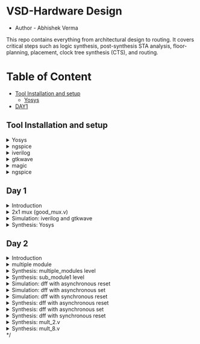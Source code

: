 
# VSD-Hardware Design 
- Author - Abhishek Verma



This repo contains everything from architectural design to routing. It covers critical steps such as logic synthesis, post-synthesis STA analysis, floor-planning, placement, clock tree synthesis (CTS), and routing.
# Table of Content
   - [Tool Installation and setup](#Tool-Installation-and-setup)
      - [Yosys](#Yoysys)
   - [DAY1](#DAY1)
        
## Tool Installation and setup
 <details>
<summary> Yosys </summary>

Instatllation of OpenSource RTL synthesis tool- Yosys
```bash
$ git clone https://github.com/YosysHQ/yosys.git
$ cd yosys-master 
$ sudo apt install make (If make is not installed please install it) 
$ sudo apt-get install build-essential clang bison flex \
    libreadline-dev gawk tcl-dev libffi-dev git \
    graphviz xdot pkg-config python3 libboost-system-dev \
    libboost-python-dev libboost-filesystem-dev zlib1g-dev
$ make 
$ sudo make install
```

![yosys](https://github.com/abhi09v/vsd-hdp/assets/120673607/bac5eb3b-3991-4261-9352-56c7bb536d32)

 Installed and built OpenSTA (including the needed packages) using the following commands:

 ```bash
sudo apt-get install cmake clang gcctcl swig bison flex
git clone https://github.com/The-OpenROAD-Project/OpenSTA.git
cd OpenSTA
mkdir build
cd build
cmake ..
make
```

![opensta](https://github.com/abhi09v/vsd-hdp/assets/120673607/09834f78-5b63-4424-a818-2e765d12c4c8)

</details>
 <details>
 <summary> ngspice </summary>


 Downloading the tarball from https://sourceforge.net/projects/ngspice/files/ to a local directory and unpacked it using the following commands:
 ```bash
tar -zxvf ngspice-37.tar.gz
cd ngspice-37
mkdir release
cd release
../configure  --with-x --with-readline=yes --disable-debug
make
sudo make install
 ```

</details>
 <details>
 <summary> iverilog </summary>


 Installed iverilog using the following command:
  ```bash
sudo apt-get install iverilog
 ```

![iverilog](https://github.com/abhi09v/vsd-hdp/assets/120673607/f4c09643-dd2b-4385-aa1f-e7a56e103582)


 </details>
 <details>
 <summary>gtkwave </summary>


Installed gtkwave using the following command:
  ```bash
sudo apt-get install gtkwave
 ```

![gtkwave](https://github.com/abhi09v/vsd-hdp/assets/120673607/1f7ebafd-77a5-443c-9a45-4d58bed7115d)

</details>
 <details>
 <summary>magic  </summary>


 Installed magic using the following commands:
  ```bash
sudo apt-get install m4
sudo apt-get install tcsh
sudo apt-get install csh
sudo apt-get install libx11-dev
sudo apt-get install tcl-dev tk-dev
sudo apt-get install libcairo2-dev
sudo apt-get install mesa-common-dev libglu1-mesa-dev
sudo apt-get install libncurses-dev
 ```

 ![magic](https://github.com/abhi09v/vsd-hdp/assets/120673607/efd26ac4-ad03-4f08-8c0c-ae0077ff6c0f)


</details>
 <details>
 <summary> ngspice </summary>

 Installed ngspice using the following commands:
  ```bash
sudo apt-get install ngspice
 ```
![ngspice](https://github.com/abhi09v/vsd-hdp/assets/120673607/79b75e3a-1b85-4f7b-acfe-e5ed6459e1ab)
</details>

## Day 1

<details>
 <summary> Introduction </summary>

Simulated and synthesized a 2x1 mux using iverilog and yosys respectively.

- iverilog generates from the RTL design and its testbench a value changing dump file (vcd)
- gtkwave is the tool used to plot the simulation results of the design. 
- Yosys is a tool which synthesizes RTL designs into a netlist. It is also used to test the synthesized netlist when we provide it with a testbench tp check its functionality.

</details>	
	
<details>
 <summary>  2x1 mux (good_mux.v) </summary>

The verilog codes of the 2x1 mux (good_mux.v) 

![Screenshot from 2023-06-24 17-18-32](https://github.com/abhi09v/vsd-hdp/assets/120673607/e547667c-3c10-445b-9529-5a52594b12ed)

 Its testbench (tb_good_mux.v)

![Screenshot from 2023-06-24 17-22-35](https://github.com/abhi09v/vsd-hdp/assets/120673607/988cd52a-1405-48f2-9ccd-8ee930577cfb)

</details>

 <details>
 <summary> Simulation: iverilog and gtkwave </summary>
 
 I used the following commands to simulate and view the plots of the RTL design:
	
 ```bash
 cd verilog_filles
 iverilog <name verilog: good_mux.v> <name testbench: tb_good_mux.v>
 ./a.out
 gtkwave tb_good_mux.vcd
 ```

![Screenshot from 2023-06-24 17-11-50](https://github.com/abhi09v/vsd-hdp/assets/120673607/44b8c239-4e3f-48e3-9ee5-47af0c9b0155)
	
 ![Screenshot from 2023-06-24 17-10-31](https://github.com/abhi09v/vsd-hdp/assets/120673607/ed271be4-5c13-4352-a70e-736e64a4412a)

 </details>

<details>
 <summary> Synthesis: Yosys </summary>
	
 In the directory of the verilog files, I used the following commands to synthesize and view the synthesized deisgn:
	
 ```bash
yosys> read_liberty -lib <path to lib file>
yosys> read_verilog <path to verilog file>
yosys> synth -top <top_module_name>
yosys> abc -liberty <path to lib file>
yosys> show
 ```
 ![Screenshot from 2023-06-24 18-34-45](https://github.com/abhi09v/vsd-hdp/assets/120673607/dcb0a0f6-bcd2-4780-979d-9824ae7b422b)

	
 I used the following commands to generate the netlist:
 ```bash
 yosys> write_verilog <file_name_netlist.v>
 yosys> write_verilog -noattr <file_name_netlist.v>
 ```
 

 ![Screenshot from 2023-06-24 18-54-38](https://github.com/abhi09v/vsd-hdp/assets/120673607/35d4b6a3-ae67-49f3-a9ff-835dd0e87526)
 
 </details>

 ## Day 2

<details>
 <summary> Introduction </summary>

I first synthesized a multiple module (made of two submodules) at the multiple module level (both in hierarchical and flattened forms) then at the submodule level. 

Synthesis at the submodule level is important for two reasons: 

1-) when we have multiple instances of same module (we synthesize once and replicate this netlist multiple times and stitch together the replicas to get the multiple module netlist, and 

2-) when we want to divide and conquer (in massive designs) so that the tool can generate a portion by portion of the overall netlist and then we can stitch together the netlist portions to get the multiple module netlist.
After that, I sumulated the different flop designs using iverilog and gtkwave, then synthesized the designs.
Finally, I synthesized 2 designs that were special; their synthesis used optimizations.

</details>	
	
<details>
 <summary> multiple module  </summary>

- multiple module (multiple_modules.v)
![Screenshot from 2023-06-25 11-57-41](https://github.com/abhi09v/vsd-hdp/assets/120673607/32071988-8c52-4f49-992d-9998f85e7e5b)

- the D-flipflop with asynchronous reset (dff_asyncres.v)
- the D-flipflop with asynchronous set (dff_async_set.v) 
- the D-flipflop with synchronous reset (dff_syncres.v)
- mult_2.v and 
- mult_8.v 

</details>
	
<details>
 <summary> Synthesis: multiple_modules level </summary>
		
```bash		
yosys> read_liberty -lib <path to sky130_fd_sc_hd__tt_025C_1v80.lib>
yosys> read_verilog <name of verilog file: multiple_modules.v>
yosys> synth -top <name: multiple_modules>
yosys> abc -liberty <path to sky130_fd_sc_hd__tt_025C_1v80.lib>
yosys> show <name: multiple_modules>
yosys> write_verilog -noattr <name: multiple_modules_hier.v>
```
Below is the screenshot of the generated hierarchical design:
![Screenshot from 2023-06-25 12-02-52](https://github.com/abhi09v/vsd-hdp/assets/120673607/c553e389-b9e8-46e3-b9ca-ba075dc29c43)		

	
Below is the screenshot of the generated hierarchical netlist:
		
![Screenshot from 2023-06-25 12-06-55](https://github.com/abhi09v/vsd-hdp/assets/120673607/79b87fe9-281e-4695-8265-d7e5ab7b8163)

I used the following additional commands to synthesize and view the design of the flattened multiple module:
		
```bash
yosys> flatten
yosys> write_verilog -noattr <name: multiple_modules_flat.v>
```
	
Below is the screenshot of the generated flattened design:
		
![Screenshot from 2023-06-25 13-17-45](https://github.com/abhi09v/vsd-hdp/assets/120673607/e5aa3469-5a6d-4776-a6ad-689ad784aa61)

Below is the screenshot of the generated flattened netlist:
		
![Screenshot from 2023-06-25 12-19-15](https://github.com/abhi09v/vsd-hdp/assets/120673607/c8b5d3d2-d232-46f0-8636-affd43c07adc)

![Screenshot from 2023-06-26 10-00-21](https://github.com/abhi09v/vsd-hdp/assets/120673607/f1484766-346b-40d4-9381-01786f101f21)

Below is the screenshot of Netlist:

![Screenshot from 2023-06-25 12-00-04](https://github.com/abhi09v/vsd-hdp/assets/120673607/4192f723-b1ad-48ff-a77c-c40b808786e5)
</details>
<details>
 <summary> Synthesis: sub_module1 level </summary>
		
I used the following commands to view the synthesized design of the submodule:
		
```bash		
yosys> read_liberty -lib <path to sky130_fd_sc_hd__tt_025C_1v80.lib>
yosys> read_verilog <name of verilog file: multiple_modules.v>
yosys> synth -top <name: sub_module1>
yosys> abc -liberty <path to sky130_fd_sc_hd__tt_025C_1v80.lib>
yosys> show <name: sub_module1>
```
	
Below is the screenshot of the generated design:
		
![Screenshot from 2023-06-26 10-50-40](https://github.com/abhi09v/vsd-hdp/assets/120673607/ab251297-f464-4756-a521-864b2d7f5ae9)
	
</details>
<details>
<summary> Simulation: dff with asynchronous reset </summary>

I used the following commands to simulate the RTL design of the dff with asynchronous reset:
	
```bash	
iverilog <name verilog: dff_asyncres.v> <name testbench: tb_dff_asyncres.v>
./a.out
gtkwave <name vcd file: tb_dff_asyncres.vcd>
```	
	
Below is the screenshot of the simulation:

![Screenshot from 2023-06-26 16-19-28](https://github.com/abhi09v/vsd-hdp/assets/120673607/d529413c-cd3c-49dd-bb06-dbe072a364ba)
	
Below is the screenshot of Netlist:
![Screenshot from 2023-06-26 16-58-59](https://github.com/abhi09v/vsd-hdp/assets/120673607/7150c2a6-f9ad-42f5-b975-04c92ac1aedb)		
</details>

<details>
<summary> Simulation: dff with asynchronous set </summary>
I used the following commands to simulate the RTL design of the dff with asynchronous set:
	
```bash	
iverilog <name verilog: dff_async_set.v> <name testbench: tb_dff_async_set.v>
./a.out
gtkwave <name vcd file: tb_dff_async_set.vcd>
```
	
Below is the screenshot of the simulation:
	
<img width="489" alt="asyncset" src="https://github.com/mariamrakka/vsd-hdp/assets/49097440/ebfebce2-d568-48dc-ac00-5d66fe78ff5e">

</details>
<details>
<summary> Simulation: dff with synchronous reset </summary>
	
I used the following commands to simulate the RTL design of the dff with synchronous reset:
	
```bash	
iverilog <name verilog: dff_syncres.v> <name testbench: tb_dff_syncres.v>
./a.out
gtkwave <name vcd file: tb_dff_syncres.vcd>
```	
	
Below is the screenshot of the simulation:
	
<img width="476" alt="syncres" src="https://github.com/mariamrakka/vsd-hdp/assets/49097440/6d20f785-a07f-4eae-801d-f7dac19159b6">

</details>
<details>
 <summary> Synthesis: dff with asynchronous reset </summary>

I used the following commands to synthesize the design:
```bash
yosys> read_liberty -lib <path to sky130_fd_sc_hd__tt_025C_1v80.lib>
yosys> read_verilog <name of verilog file: dff_asyncres.v>
yosys> synth -top <name: dff_asyncres>
yosys> dfflibmap -liberty <path to sky130_fd_sc_hd__tt_025C_1v80.lib>
yosys> abc -liberty <path to sky130_fd_sc_hd__tt_025C_1v80.lib>
yosys> show <name: dff_asyncres>
```
Below is the screenshot of the synthesized design:
	
<img width="415" alt="asyncressynth" src="https://github.com/mariamrakka/vsd-hdp/assets/49097440/420f2db1-3c7c-44d8-98ed-be6e9ef6bc7e">
	
</details>
<details>
 <summary> Synthesis: dff with asynchronous set </summary>

I used the following commands to synthesize the design:
	
```bash
yosys> read_liberty -lib <path to sky130_fd_sc_hd__tt_025C_1v80.lib>
yosys> read_verilog <name of verilog file: dff_async_set.v>
yosys> synth -top <name: dff_async_set>
yosys> dfflibmap -liberty <path to sky130_fd_sc_hd__tt_025C_1v80.lib>
yosys> abc -liberty <path to sky130_fd_sc_hd__tt_025C_1v80.lib>
yosys> show <name: dff_async_set>
```
Below is the screenshot of the synthesized design:
	
<img width="415" alt="asyncsetsynth" src="https://github.com/mariamrakka/vsd-hdp/assets/49097440/bdb9efd8-3f3b-4048-81e0-7996107f5a31">
	
</details>
<details>
 <summary> Synthesis: dff with synchronous reset </summary>
	
I used the following commands to synthesize the design:
```bash
yosys> read_liberty -lib <path to sky130_fd_sc_hd__tt_025C_1v80.lib>
yosys> read_verilog <name of verilog file: dff_syncres.v>
yosys> synth -top <name: dff_syncres>
yosys> dfflibmap -liberty <path to sky130_fd_sc_hd__tt_025C_1v80.lib>
yosys> abc -liberty <path to sky130_fd_sc_hd__tt_025C_1v80.lib>
yosys> show <name: dff_syncres>
```
Below is the screenshot of the synthesized design:
	
<img width="418" alt="syncressynth" src="https://github.com/mariamrakka/vsd-hdp/assets/49097440/805a803c-c7d5-4049-9107-28852c15a4e7">

</details>
<details>
 <summary> Synthesis: mult_2.v </summary>
	
I used the following commands to synthesize and view the design:
	
```bash
yosys> read_liberty -lib <path to sky130_fd_sc_hd__tt_025C_1v80.lib>
yosys> read_verilog <name of verilog file: mult_2.v>
yosys> synth -top <name: mul2>
yosys> abc -liberty <path to sky130_fd_sc_hd__tt_025C_1v80.lib>
yosys> show <name: mul2>
yosys> write_verilog -noattr <name: mul2_net.v>
```
	
Below is the screenshot of the synthesized design, note that no hardware was used (no cells are synthesised) as multiplying a 3-bit input by a power of two is equivalent to shifting for output:
	
<img width="453" alt="mul2" src="https://github.com/mariamrakka/vsd-hdp/assets/49097440/63af05e1-945d-4a24-862c-f97fbcd45922">
	
Below is the screenshot of the netlist:
	
<img width="636" alt="mul2_net" src="https://github.com/mariamrakka/vsd-hdp/assets/49097440/cd6ffe25-388b-48d4-a133-20758c730e58">
	

</details>
<details>
 <summary> Synthesis: mult_8.v </summary>
	
I used the following commands to synthesize and view the design:
	
```bash
yosys> read_liberty -lib <path to sky130_fd_sc_hd__tt_025C_1v80.lib>
yosys> read_verilog <name of verilog file: mult_8.v>
yosys> synth -top <name: mult8>
yosys> abc -liberty <path to sky130_fd_sc_hd__tt_025C_1v80.lib>
yosys> show <name: mult8>
yosys> write_verilog -noattr <name: mult8_net.v>
```
	
Below is the screenshot of the synthesized design, note that no hardware was used (no cells are synthesised) as multiplying a 3-bit input (special case) by a nine is equivalent to replicating the input twice for output:
	
<img width="414" alt="mult8" src="https://github.com/mariamrakka/vsd-hdp/assets/49097440/ea3937da-6fe9-45b6-a90d-1af514d175ec">
	
Below is the screenshot of the netlist:
	
<img width="645" alt="mult8_net" src="https://github.com/mariamrakka/vsd-hdp/assets/49097440/9aec2099-3427-4b6f-9d6a-694f846d69bf">


</details>
*/
